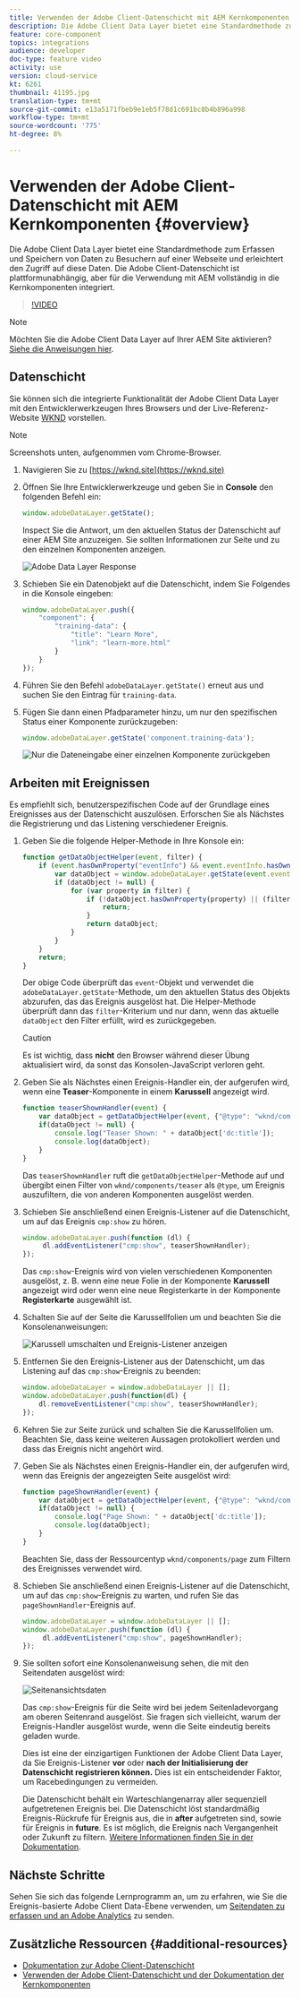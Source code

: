 ```yaml
---
title: Verwenden der Adobe Client-Datenschicht mit AEM Kernkomponenten
description: Die Adobe Client Data Layer bietet eine Standardmethode zum Erfassen und Speichern von Daten zu Besuchern auf einer Webseite und erleichtert den Zugriff auf diese Daten. Die Adobe Client-Datenschicht ist plattformunabhängig, aber für die Verwendung mit AEM vollständig in die Kernkomponenten integriert.
feature: core-component
topics: integrations
audience: developer
doc-type: feature video
activity: use
version: cloud-service
kt: 6261
thumbnail: 41195.jpg
translation-type: tm+mt
source-git-commit: e13a5171fbeb9e1eb5f78d1c691bc8b4b896a998
workflow-type: tm+mt
source-wordcount: '775'
ht-degree: 8%

---
```



# Verwenden der Adobe Client-Datenschicht mit AEM Kernkomponenten {#overview}

Die Adobe Client Data Layer bietet eine Standardmethode zum Erfassen und Speichern von Daten zu Besuchern auf einer Webseite und erleichtert den Zugriff auf diese Daten. Die Adobe Client-Datenschicht ist plattformunabhängig, aber für die Verwendung mit AEM vollständig in die Kernkomponenten integriert.

>[!VIDEO](https://video.tv.adobe.com/v/41195?quality=12&learn=on)

>[!NOTE]
>
> Möchten Sie die Adobe Client Data Layer auf Ihrer AEM Site aktivieren? [Siehe die Anweisungen hier](https://docs.adobe.com/content/help/en/experience-manager-core-components/using/developing/data-layer/overview.html#installation-activation).

## Datenschicht

Sie können sich die integrierte Funktionalität der Adobe Client Data Layer mit den Entwicklerwerkzeugen Ihres Browsers und der Live-Referenz-Website [WKND](https://wknd.site/) vorstellen.

>[!NOTE]
>
> Screenshots unten, aufgenommen vom Chrome-Browser.

1. Navigieren Sie zu [https://wknd.site](https://wknd.site)
1. Öffnen Sie Ihre Entwicklerwerkzeuge und geben Sie in **Console** den folgenden Befehl ein:

   ```js
   window.adobeDataLayer.getState();
   ```

   Inspect Sie die Antwort, um den aktuellen Status der Datenschicht auf einer AEM Site anzuzeigen. Sie sollten Informationen zur Seite und zu den einzelnen Komponenten anzeigen.

   ![Adobe Data Layer Response](assets/data-layer-state-response.png)

1. Schieben Sie ein Datenobjekt auf die Datenschicht, indem Sie Folgendes in die Konsole eingeben:

   ```js
   window.adobeDataLayer.push({
       "component": {
           "training-data": {
               "title": "Learn More",
               "link": "learn-more.html"
           }
       }
   });
   ```

1. Führen Sie den Befehl `adobeDataLayer.getState()` erneut aus und suchen Sie den Eintrag für `training-data`.
1. Fügen Sie dann einen Pfadparameter hinzu, um nur den spezifischen Status einer Komponente zurückzugeben:

   ```js
   window.adobeDataLayer.getState('component.training-data');
   ```

   ![Nur die Dateneingabe einer einzelnen Komponente zurückgeben](assets/return-just-single-component.png)

## Arbeiten mit Ereignissen

Es empfiehlt sich, benutzerspezifischen Code auf der Grundlage eines Ereignisses aus der Datenschicht auszulösen. Erforschen Sie als Nächstes die Registrierung und das Listening verschiedener Ereignis.

1. Geben Sie die folgende Helper-Methode in Ihre Konsole ein:

   ```js
   function getDataObjectHelper(event, filter) {
       if (event.hasOwnProperty("eventInfo") && event.eventInfo.hasOwnProperty("path")) {
           var dataObject = window.adobeDataLayer.getState(event.eventInfo.path);
           if (dataObject != null) {
               for (var property in filter) {
                   if (!dataObject.hasOwnProperty(property) || (filter[property] !== null && filter[property] !== dataObject[property])) {
                       return;
                   }
                   return dataObject;
               }
           }
       }
       return;
   }
   ```

   Der obige Code überprüft das `event`-Objekt und verwendet die `adobeDataLayer.getState`-Methode, um den aktuellen Status des Objekts abzurufen, das das Ereignis ausgelöst hat. Die Helper-Methode überprüft dann das `filter`-Kriterium und nur dann, wenn das aktuelle `dataObject` den Filter erfüllt, wird es zurückgegeben.

   >[!CAUTION]
   >
   > Es ist wichtig, dass **nicht** den Browser während dieser Übung aktualisiert wird, da sonst das Konsolen-JavaScript verloren geht.

1. Geben Sie als Nächstes einen Ereignis-Handler ein, der aufgerufen wird, wenn eine **Teaser**-Komponente in einem **Karussell** angezeigt wird.

   ```js
   function teaserShownHandler(event) {
       var dataObject = getDataObjectHelper(event, {"@type": "wknd/components/teaser"});
       if(dataObject != null) {
           console.log("Teaser Shown: " + dataObject['dc:title']);
           console.log(dataObject);
       }
   }
   ```

   Das `teaserShownHandler` ruft die `getDataObjectHelper`-Methode auf und übergibt einen Filter von `wknd/components/teaser` als `@type`, um Ereignis auszufiltern, die von anderen Komponenten ausgelöst werden.

1. Schieben Sie anschließend einen Ereignis-Listener auf die Datenschicht, um auf das Ereignis `cmp:show` zu hören.

   ```js
   window.adobeDataLayer.push(function (dl) {
        dl.addEventListener("cmp:show", teaserShownHandler);
   });
   ```

   Das `cmp:show`-Ereignis wird von vielen verschiedenen Komponenten ausgelöst, z. B. wenn eine neue Folie in der Komponente **Karussell** angezeigt wird oder wenn eine neue Registerkarte in der Komponente **Registerkarte** ausgewählt ist.

1. Schalten Sie auf der Seite die Karussellfolien um und beachten Sie die Konsolenanweisungen:

   ![Karussell umschalten und Ereignis-Listener anzeigen](assets/teaser-console-slides.png)

1. Entfernen Sie den Ereignis-Listener aus der Datenschicht, um das Listening auf das `cmp:show`-Ereignis zu beenden:

   ```js
   window.adobeDataLayer = window.adobeDataLayer || [];
   window.adobeDataLayer.push(function(dl) {
       dl.removeEventListener("cmp:show", teaserShownHandler);
   });
   ```

1. Kehren Sie zur Seite zurück und schalten Sie die Karussellfolien um. Beachten Sie, dass keine weiteren Aussagen protokolliert werden und dass das Ereignis nicht angehört wird.

1. Geben Sie als Nächstes einen Ereignis-Handler ein, der aufgerufen wird, wenn das Ereignis der angezeigten Seite ausgelöst wird:

   ```js
   function pageShownHandler(event) {
       var dataObject = getDataObjectHelper(event, {"@type": "wknd/components/page"});
       if(dataObject != null) {
           console.log("Page Shown: " + dataObject['dc:title']);
           console.log(dataObject);
       }
   }
   ```

   Beachten Sie, dass der Ressourcentyp `wknd/components/page` zum Filtern des Ereignisses verwendet wird.

1. Schieben Sie anschließend einen Ereignis-Listener auf die Datenschicht, um auf das `cmp:show`-Ereignis zu warten, und rufen Sie das `pageShownHandler`-Ereignis auf.

   ```js
   window.adobeDataLayer = window.adobeDataLayer || [];
   window.adobeDataLayer.push(function (dl) {
        dl.addEventListener("cmp:show", pageShownHandler);
   });
   ```

1. Sie sollten sofort eine Konsolenanweisung sehen, die mit den Seitendaten ausgelöst wird:

   ![Seitenansichtsdaten](assets/page-show-console-data.png)

   Das `cmp:show`-Ereignis für die Seite wird bei jedem Seitenladevorgang am oberen Seitenrand ausgelöst. Sie fragen sich vielleicht, warum der Ereignis-Handler ausgelöst wurde, wenn die Seite eindeutig bereits geladen wurde.

   Dies ist eine der einzigartigen Funktionen der Adobe Client Data Layer, da Sie Ereignis-Listener **vor** oder **nach der Initialisierung der Datenschicht registrieren können.** Dies ist ein entscheidender Faktor, um Racebedingungen zu vermeiden.

   Die Datenschicht behält ein Warteschlangenarray aller sequenziell aufgetretenen Ereignis bei. Die Datenschicht löst standardmäßig Ereignis-Rückrufe für Ereignis aus, die in **after** aufgetreten sind, sowie für Ereignis in **future**. Es ist möglich, die Ereignis nach Vergangenheit oder Zukunft zu filtern. [Weitere Informationen finden Sie in der Dokumentation](https://github.com/adobe/adobe-client-data-layer/wiki#addeventlistener).


## Nächste Schritte

Sehen Sie sich das folgende Lernprogramm an, um zu erfahren, wie Sie die Ereignis-basierte Adobe Client Data-Ebene verwenden, um [Seitendaten zu erfassen und an Adobe Analytics](../analytics/collect-data-analytics.md) zu senden.


## Zusätzliche Ressourcen {#additional-resources}

* [Dokumentation zur Adobe Client-Datenschicht](https://github.com/adobe/adobe-client-data-layer/wiki)
* [Verwenden der Adobe Client-Datenschicht und der Dokumentation der Kernkomponenten](https://docs.adobe.com/content/help/en/experience-manager-core-components/using/developing/data-layer/overview.html)
